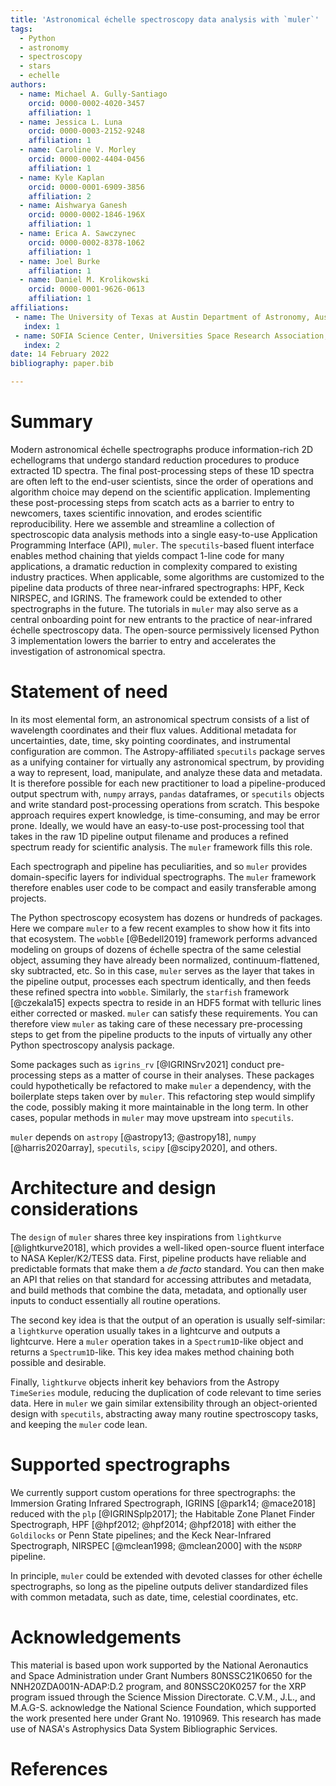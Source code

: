```yaml
---
title: 'Astronomical échelle spectroscopy data analysis with `muler`'
tags:
  - Python
  - astronomy
  - spectroscopy
  - stars
  - echelle
authors:
  - name: Michael A. Gully-Santiago
    orcid: 0000-0002-4020-3457
    affiliation: 1
  - name: Jessica L. Luna
    orcid: 0000-0003-2152-9248
    affiliation: 1
  - name: Caroline V. Morley
    orcid: 0000-0002-4404-0456
    affiliation: 1
  - name: Kyle Kaplan
    orcid: 0000-0001-6909-3856
    affiliation: 2
  - name: Aishwarya Ganesh
    orcid: 0000-0002-1846-196X
    affiliation: 1
  - name: Erica A. Sawczynec
    orcid: 0000-0002-8378-1062
    affiliation: 1
  - name: Joel Burke
    affiliation: 1
  - name: Daniel M. Krolikowski
    orcid: 0000-0001-9626-0613
    affiliation: 1
affiliations:
 - name: The University of Texas at Austin Department of Astronomy, Austin, TX, USA
   index: 1
 - name: SOFIA Science Center, Universities Space Research Association, NASA Ames Research Center, Moffett Field, CA, USA
   index: 2
date: 14 February 2022
bibliography: paper.bib

---
```



# Summary

Modern astronomical échelle spectrographs produce information-rich 2D echellograms that undergo standard reduction procedures to produce extracted 1D spectra. The final post-processing steps of these 1D spectra are often left to the end-user scientists, since the order of operations and algorithm choice may depend on the scientific application. Implementing these post-processing steps from scatch acts as a barrier to entry to newcomers, taxes scientific innovation, and erodes scientific reproducibility. Here we assemble and streamline a collection of spectroscopic data analysis methods into a single easy-to-use Application Programming Interface (API), `muler`. The `specutils`-based fluent interface enables method chaining that yields compact 1-line code for many applications, a dramatic reduction in complexity compared to existing industry practices. When applicable, some algorithms are customized to the pipeline data products of three near-infrared spectrographs: HPF, Keck NIRSPEC, and IGRINS. The framework could be extended to other spectrographs in the future. The tutorials in `muler` may also serve as a central onboarding point for new entrants to the practice of near-infrared échelle spectroscopy data. The open-source permissively licensed Python 3 implementation lowers the barrier to entry and accelerates the investigation of astronomical spectra. 

# Statement of need

In its most elemental form, an astronomical spectrum consists of a list of wavelength coordinates and their flux values. Additional metadata for uncertainties, date, time, sky pointing coordinates, and instrumental configuration are common. The Astropy-affiliated `specutils` package serves as a unifying container for virtually any astronomical spectrum, by providing a way to represent, load, manipulate, and analyze these data and metadata. It is therefore possible for each new practitioner to load a pipeline-produced output spectrum with, `numpy` arrays, `pandas` dataframes, or `specutils` objects and write standard post-processing operations from scratch. This bespoke approach requires expert knowledge, is time-consuming, and may be error prone.  Ideally, we would have an easy-to-use post-processing tool that takes in the raw 1D pipeline output filename and produces a refined spectrum ready for scientific analysis. The `muler` framework fills this role. 

Each spectrograph and pipeline has peculiarities, and so `muler` provides domain-specific layers for individual spectrographs. The `muler` framework therefore enables user code to be compact and easily transferable among projects.

The Python spectroscopy ecosystem has dozens or hundreds of packages. Here we compare `muler` to a few recent examples to show how it fits into that ecosystem.
The `wobble` [@Bedell2019] framework performs advanced modeling on groups of dozens of échelle spectra of the same celestial object, assuming they have already been normalized, continuum-flattened, sky subtracted, etc. So in this case, `muler` serves as the layer that takes in the pipeline output, processes each spectrum identically, and then feeds these refined spectra into `wobble`. Similarly, the `starfish` framework [@czekala15] expects spectra to reside in an HDF5 format with telluric lines either corrected or masked. `muler` can satisfy these requirements. You can therefore view `muler` as taking care of these necessary pre-processing steps to get from the pipeline products to the inputs of virtually any other Python spectroscopy analysis package. 

Some packages such as `igrins_rv` [@IGRINSrv2021] conduct pre-processing steps as a matter of course in their analyses. These packages could hypothetically be refactored to make `muler` a dependency, with the boilerplate steps taken over by `muler`. This refactoring step would simplify the code, possibly making it more maintainable in the long term. In other cases, popular methods in `muler` may move upstream into `specutils`.

`muler` depends on `astropy` [@astropy13; @astropy18], `numpy` [@harris2020array], `specutils`, `scipy` [@scipy2020], and others.

# Architecture and design considerations

The `design` of `muler` shares three key inspirations from `lightkurve` [@lightkurve2018], which provides a well-liked open-source fluent interface to NASA Kepler/K2/TESS data. First, pipeline products have reliable and predictable formats that make them a *de facto* standard. You can then make an API that relies on that standard for accessing attributes and metadata, and build methods that combine the data, metadata, and optionally user inputs to conduct essentially all routine operations. 

The second key idea is that the output of an operation is usually self-similar: a `lightkurve` operation usually takes in a lightcurve and outputs a lightcurve. Here a `muler` operation takes in a `Spectrum1D`-like object and returns a `Spectrum1D`-like. This key idea makes method chaining both possible and desirable.

Finally, `lightkurve` objects inherit key behaviors from the Astropy `TimeSeries` module, reducing the duplication of code relevant to time series data. Here in `muler` we gain similar extensibility through an object-oriented design with `specutils`, abstracting away many routine spectroscopy tasks, and keeping the `muler` code lean.


# Supported spectrographs

We currently support custom operations for three spectrographs: the Immersion Grating Infrared Spectrograph, IGRINS [@park14; @mace2018] reduced with the `plp` [@IGRINSplp2017]; the Habitable Zone Planet Finder Spectrograph, HPF [@hpf2012; @hpf2014; @hpf2018] with either the `Goldilocks` or Penn State pipelines; and the Keck Near-Infrared Spectrograph, NIRSPEC [@mclean1998; @mclean2000] with the `NSDRP` pipeline. 

In principle, `muler` could be extended with devoted classes for other échelle spectrographs, so long as the pipeline outputs deliver standardized files with common metadata, such as date, time, celestial coordinates, etc.


# Acknowledgements

This material is based upon work supported by the National Aeronautics and Space Administration under Grant Numbers 80NSSC21K0650 for the NNH20ZDA001N-ADAP:D.2 program, and 80NSSC20K0257 for the XRP program issued through the Science Mission Directorate.  C.V.M., J.L., and M.A.G-S. acknowledge the National Science Foundation, which supported the work presented here under Grant No. 1910969.  This research has made use of NASA's Astrophysics Data System Bibliographic Services. 

# References